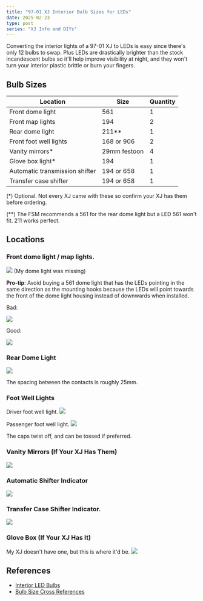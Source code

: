 ```yaml
---
title: "97-01 XJ Interior Bulb Sizes for LEDs"
date: 2025-02-23
type: post
series: "XJ Info and DIYs"
---
```


Converting the interior lights of a 97-01 XJ to LEDs is easy since there's only 12 bulbs to swap. Plus LEDs are drastically brighter than the stock incandescent bulbs so it'll help improve visibility at night, and they won't turn your interior plastic brittle or burn your fingers.

## Bulb Sizes

| Location                       | Size         | Quantity |
| ------------------------------ | ------------ | -------- |
| Front dome light               | 561          | 1        |
| Front map lights               | 194          | 2        |
| Rear dome light                | 211\*\*      | 1        |
| Front foot well lights         | 168 or 906   | 2        |
| Vanity mirrors\*               | 29mm festoon | 4        |
| Glove box light\*              | 194          | 1        |
| Automatic transmission shifter | 194 or 658   | 1        |
| Transfer case shifter          | 194 or 658   | 1        |

(\*) Optional. Not every XJ came with these so confirm your XJ has them before ordering.

(\*\*) The FSM recommends a 561 for the rear dome light but a LED 561 won't fit. 211 works perfect.

## Locations

### Front dome light / map lights.

![](./images/1.jpg)
(My dome light was missing)

**Pro-tip**: Avoid buying a 561 dome light that has the LEDs pointing in the same direction as the mounting hooks because the LEDs will point towards the front of the dome light housing instead of downwards when installed.

Bad:

![](./images/561-avoid.png)

Good:

![](./images/561-good.png)

### Rear Dome Light

![](./images/2.jpg)

The spacing between the contacts is roughly 25mm.

### Foot Well Lights

Driver foot well light.
![](./images/3.jpg)

Passenger foot well light.
![](./images/4.jpg)

The caps twist off, and can be tossed if preferred.

### Vanity Mirrors (If Your XJ Has Them)

![](./images/5.jpg)

### Automatic Shifter Indicator

![](./images/6.jpg)

### Transfer Case Shifter Indicator.

![](./images/7.jpg)

### Glove Box (If Your XJ Has It)

My XJ doesn't have one, but this is where it'd be.
![](./images/8.jpg)

## References

- [Interior LED Bulbs](https://www.cherokeeforum.com/f67/interior-led-bulbs-230351/#post3321388)
- [Bulb Size Cross References](https://www.diodedynamics.com/research/bulb-size-cross-references.html)
